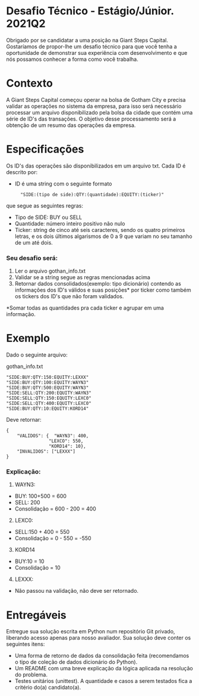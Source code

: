 # Desafio Técnico - Estágio/Júnior. 2021Q2
Obrigado por se candidatar a uma posição na Giant Steps Capital. Gostaríamos de propor-lhe um desafio técnico para que você tenha
a oportunidade de demonstrar sua experiência com desenvolvimento e que nós possamos conhecer a forma como você trabalha.

# Contexto
A Giant Steps Capital começou operar na bolsa de Gotham City e precisa validar as operações no sistema da empresa, para isso será necessário processar um arquivo disponibilizado pela bolsa da cidade que contém uma série de ID's das transações. O objetivo desse processamento será a obtenção de um resumo das operações da empresa.

# Especificações
Os ID's das operações são disponibilizados em um arquivo txt. Cada ID é descrito por:

- ID é uma string com o seguinte formato

        "SIDE:(tipo de side):QTY:(quantidade):EQUITY:(ticker)"

que segue as seguintes regras:


* Tipo de SIDE: BUY ou SELL
* Quantidade: número inteiro positivo não nulo
* Ticker: string de cinco até seis caracteres, sendo os quatro primeiros letras, e os dois últimos algarismos de 0 a 9 que variam no seu tamanho de um até dois.

### Seu desafio será:

1. Ler o arquivo gothan_info.txt 
2. Validar se a string segue as regras mencionadas acima
3. Retornar dados consolidados(exemplo: tipo dicionário) contendo as informações dos ID's válidos e suas posições* por ticker como também os tickers dos ID's que não foram validados.

*Somar todas as quantidades pra cada ticker e agrupar em uma informação.

# Exemplo

Dado o seguinte arquivo:

gothan_info.txt 
```
"SIDE:BUY:QTY:150:EQUITY:LEXXX"
"SIDE:BUY:QTY:100:EQUITY:WAYN3"
"SIDE:BUY:QTY:500:EQUITY:WAYN3"
"SIDE:SELL:QTY:200:EQUITY:WAYN3"
"SIDE:SELL:QTY:150:EQUITY:LEXC0"
"SIDE:SELL:QTY:400:EQUITY:LEXC0"
"SIDE:BUY:QTY:10:EQUITY:KORD14"
```



Deve retornar:
```
{
    "VALIDOS": {  "WAYN3": 400,
                "LEXCO": 550,
                "KORD14": 10},
    "INVALIDOS": ["LEXXX"]
}
```

### Explicação:


1. WAYN3:
* BUY: 100+500 = 600
* SELL: 200
* Consolidação = 600 - 200 = 400

2. LEXC0:
* SELL:150 + 400 = 550
* Consolidação = 0 - 550 = -550

3. KORD14
* BUY:10 = 10
* Consolidação = 10

4. LEXXX:
* Não passou na validação, não deve ser retornado.

# Entregáveis

Entregue sua solução escrita em Python num repositório Git privado,
liberando acesso apenas para nosso avaliador. Sua solução deve conter os seguintes itens:

* Uma forma de retorno de dados da consolidação feita (recomendamos o tipo de coleção de dados dicionário do Python).
* Um README com uma breve explicação da lógica aplicada na resolução do problema.
* Testes unitários (unittest). A quantidade e casos a serem testados fica a critério do(a) candidato(a).

